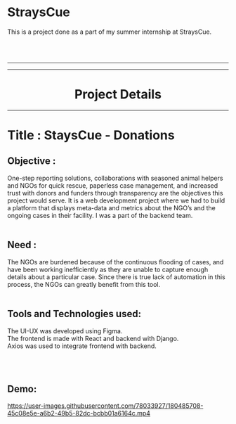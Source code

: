 # StraysCue
This is a project done as a part of my summer internship at StraysCue.

<br/>
<br/>


---
---

<h1 align="center">Project Details</h1>

---



# Title : StaysCue - Donations



## Objective :

One-step reporting solutions, collaborations with seasoned animal 
helpers and NGOs for quick rescue, paperless case management, and 
increased trust with donors and funders through transparency are 
the objectives this project would serve. It is a web development
project where we had to build a platform that displays meta-data
and metrics about the NGO’s and the ongoing cases in their facility.
I was a part of the backend team.
<br/><br/>


## Need :
The NGOs are burdened because of the continuous flooding of cases, and
have been working inefficiently as they are unable to capture enough
details about a particular case. Since there is true lack of automation
in this process, the NGOs can greatly benefit from this tool.
<br/><br/>


## Tools and Technologies used:
The UI-UX was developed using Figma.<br/>
The frontend is made with React and backend with Django. <br/>
Axios was used to integrate frontend with backend. 

<br/><br/>



## Demo:



https://user-images.githubusercontent.com/78033927/180485708-45c08e5e-a6b2-49b5-82dc-bcbb01a6164c.mp4


